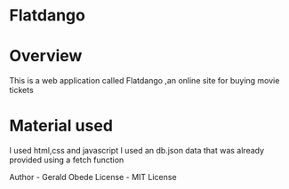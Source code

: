 # Flatdango


# Overview
This is a web application called Flatdango ,an online site for buying movie tickets

# Material used
I used html,css and javascript 
I used an db.json data that was already provided using a fetch function


Author - Gerald Obede
License - MIT License 
